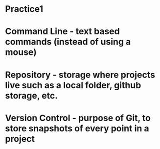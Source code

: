 # Practice1
# Command Line - text based commands (instead of using a mouse) 
# Repository - storage where projects live such as a local folder, github storage, etc. 
# Version Control - purpose of Git, to store snapshots of every point in a project 
